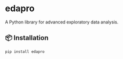 # edapro
A Python library for advanced exploratory data analysis.

## 📦 Installation
```bash
pip install edapro
```
